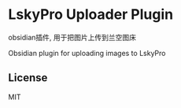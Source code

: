 # LskyPro Uploader Plugin

obsidian插件, 用于把图片上传到兰空图床 

Obsidian plugin for uploading images to LskyPro

## License

MIT